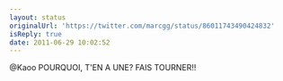 ```yaml
---
layout: status
originalUrl: 'https://twitter.com/marcgg/status/86011743490424832'
isReply: true
date: 2011-06-29 10:02:52
---
```


@Kaoo POURQUOI, T'EN A UNE? FAIS TOURNER!!
